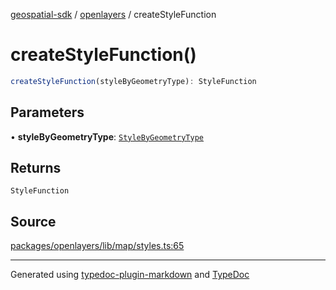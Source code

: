 [geospatial-sdk](../../index.md) / [openlayers](../index.md) / createStyleFunction

# createStyleFunction()

```ts
createStyleFunction(styleByGeometryType): StyleFunction
```

## Parameters

• **styleByGeometryType**: [`StyleByGeometryType`](../interfaces/StyleByGeometryType.md)

## Returns

`StyleFunction`

## Source

[packages/openlayers/lib/map/styles.ts:65](https://github.com/jahow/geospatial-sdk/blob/eda8b4f/packages/openlayers/lib/map/styles.ts#L65)

***

Generated using [typedoc-plugin-markdown](https://www.npmjs.com/package/typedoc-plugin-markdown) and [TypeDoc](https://typedoc.org/)
